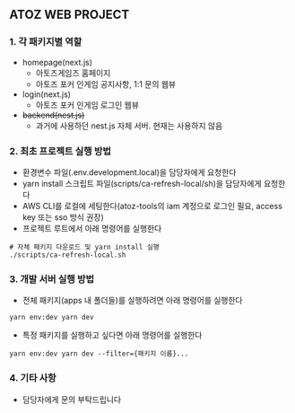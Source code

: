 ## ATOZ WEB PROJECT

### 1. 각 패키지별 역할

- homepage(next.js)
  - 아토즈게임즈 홈페이지
  - 아토즈 포커 인게임 공지사항, 1:1 문의 웹뷰
- login(next.js)
  - 아토즈 포커 인게임 로그인 웹뷰
- ~~backend(nest.js)~~
  - 과거에 사용하던 nest.js 자체 서버. 현재는 사용하지 않음

### 2. 최초 프로젝트 실행 방법

- 환경변수 파일(.env.development.local)을 담당자에게 요청한다
- yarn install 스크립트 파일(scripts/ca-refresh-local/sh)을 담당자에게 요청한다
- AWS CLI를 로컬에 세팅한다(atoz-tools의 iam 계정으로 로그인 필요, access key 또는 sso 방식 권장)
- 프로젝트 루트에서 아래 명령어를 실행한다
```
# 자체 패키지 다운로드 및 yarn install 실행
./scripts/ca-refresh-local.sh
```

### 3. 개발 서버 실행 방법

- 전체 패키지(apps 내 폴더들)를 실행하려면 아래 명령어를 실행한다
```
yarn env:dev yarn dev
```
- 특정 패키지를 실행하고 싶다면 아래 명령어를 실행한다
```
yarn env:dev yarn dev --filter={패키지 이름}...
```

### 4. 기타 사항

- 담당자에게 문의 부탁드립니다